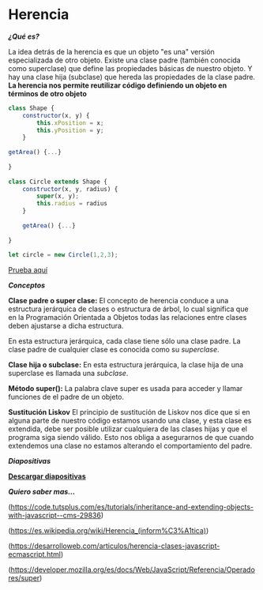 # Herencia #

***¿Qué es?***

La idea detrás de la herencia es que un objeto "es una" versión especializada de otro objeto. Existe una clase padre (también conocida como superclase) que define las propiedades básicas de nuestro objeto. Y hay una clase hija (subclase) que hereda las propiedades de la clase padre.
**La herencia nos permite reutilizar código definiendo un objeto en términos de otro objeto**


```javascript
class Shape {
    constructor(x, y) {
        this.xPosition = x;
        this.yPosition = y;
    }
 
getArea() {...}
 
}
 
class Circle extends Shape {
    constructor(x, y, radius) {
        super(x, y);
        this.radius = radius
    }
 
    getArea() {...}
 
}
 
let circle = new Circle(1,2,3);
```

[Prueba aquí](https://repl.it/@EduDevf/clase2herencia "replit")

***Conceptos***

**Clase padre o super clase:** El concepto de herencia conduce a una estructura jerárquica de clases o estructura de árbol, lo cual significa que en la Programación Orientada a Objetos todas las relaciones entre clases deben ajustarse a dicha estructura. 

En esta estructura jerárquica, cada clase tiene sólo una clase padre. La clase padre de cualquier clase es conocida como su *superclase*. 

**Clase hija o subclase:** En esta estructura jerárquica, la clase hija de una superclase es llamada una *subclase*. 


**Método super():** La palabra clave super es usada para acceder y llamar funciones de el padre de un objeto.

**Sustitución Liskov** El principio de sustitución de Liskov nos dice que si en alguna parte de nuestro código estamos usando una clase, y esta clase es extendida, debe ser posible utilizar cualquiera de las clases hijas y que el programa siga siendo válido. Esto nos obliga a asegurarnos de que cuando extendemos una clase no estamos alterando el comportamiento del padre.

***Diapositivas***

[**Descargar diapositivas**](https://raw.githubusercontent.com/devfmx/cinta-roja/master/2_herencia/Herencia.pdf)

***Quiero saber mas...***

(https://code.tutsplus.com/es/tutorials/inheritance-and-extending-objects-with-javascript--cms-29836)

(https://es.wikipedia.org/wiki/Herencia_(inform%C3%A1tica))

(https://desarrolloweb.com/articulos/herencia-clases-javascript-ecmascript.html)

(https://developer.mozilla.org/es/docs/Web/JavaScript/Referencia/Operadores/super)
